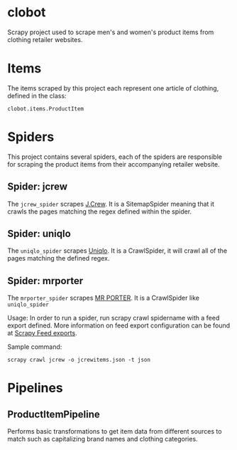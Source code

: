 
clobot
======

Scrapy project used to scrape men's and women's product items from clothing retailer websites.

Items
======

The items scraped by this project each represent one article of clothing, defined in the class: 
```
clobot.items.ProductItem
```
Spiders
======
This project contains several spiders, each of the spiders are responsible for scraping the product items from their accompanying retailer website.
 
Spider: jcrew
------

The `jcrew_spider` scrapes [J.Crew](https://www.jcrew.com). It is a SitemapSpider meaning that it crawls the pages matching the regex defined within the spider.

Spider: uniqlo
------

The `uniqlo_spider` scrapes [Uniqlo](http://www.uniqlo.com). It is a CrawlSpider, it will crawl all of the pages matching the defined regex.

Spider: mrporter
------
The `mrporter_spider` scrapes [MR PORTER](http://www.mrporter.com). It is a CrawlSpider like `uniqlo_spider`


Usage:
In order to run a spider, run scrapy crawl spidername with a feed export defined. More information on feed export configuration can be found at [Scrapy Feed exports](http://doc.scrapy.org/en/latest/topics/feed-exports.html).

Sample command: 
```
scrapy crawl jcrew -o jcrewitems.json -t json
```

Pipelines
======

ProductItemPipeline
------
Performs basic transformations to get item data from different sources to match such as capitalizing brand names and clothing categories.
